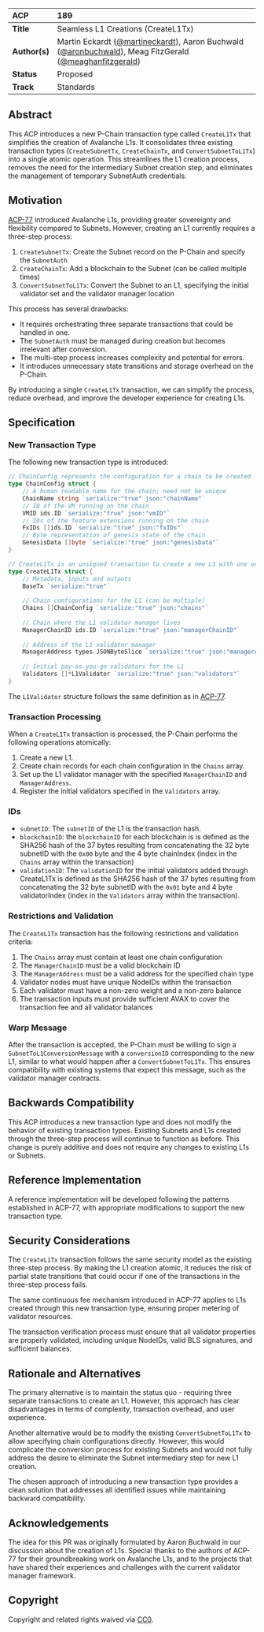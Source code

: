 | ACP | 189 |
| :- | :- |
| **Title** | Seamless L1 Creations (CreateL1Tx) |
| **Author(s)** | Martin Eckardt ([@martineckardt](https://github.com/martineckardt)), Aaron Buchwald ([@aronbuchwald](https://github.com/aaronbuchwald)), Meag FitzGerald ([@meaghanfitzgerald](https://github.com/meaghanfitzgerald)) |
| **Status** | Proposed |
| **Track** | Standards |

## Abstract

This ACP introduces a new P-Chain transaction type called `CreateL1Tx` that simplifies the creation of Avalanche L1s. It consolidates three existing transaction types (`CreateSubnetTx`, `CreateChainTx`, and `ConvertSubnetToL1Tx`) into a single atomic operation. This streamlines the L1 creation process, removes the need for the intermediary Subnet creation step, and eliminates the management of temporary SubnetAuth credentials.

## Motivation

[ACP-77](../77-reinventing-subnets/README.md) introduced Avalanche L1s, providing greater sovereignty and flexibility compared to Subnets. However, creating an L1 currently requires a three-step process:

1. `CreateSubnetTx`: Create the Subnet record on the P-Chain and specify the `SubnetAuth `
2. `CreateChainTx`: Add a blockchain to the Subnet (can be called multiple times)  
3. `ConvertSubnetToL1Tx`: Convert the Subnet to an L1, specifying the initial validator set and the validator manager location

This process has several drawbacks:

* It requires orchestrating three separate transactions that could be handled in one.
* The `SubnetAuth` must be managed during creation but becomes irrelevant after conversion.
* The multi-step process increases complexity and potential for errors.
* It introduces unnecessary state transitions and storage overhead on the P-Chain.

By introducing a single `CreateL1Tx` transaction, we can simplify the process, reduce overhead, and improve the developer experience for creating L1s.

## **Specification**

### New Transaction Type

The following new transaction type is introduced:

```go
// ChainConfig represents the configuration for a chain to be created
type ChainConfig struct {
    // A human readable name for the chain; need not be unique
    ChainName string `serialize:"true" json:"chainName"`
    // ID of the VM running on the chain
    VMID ids.ID `serialize:"true" json:"vmID"`
    // IDs of the feature extensions running on the chain
    FxIDs []ids.ID `serialize:"true" json:"fxIDs"`
    // Byte representation of genesis state of the chain
    GenesisData []byte `serialize:"true" json:"genesisData"`
}

// CreateL1Tx is an unsigned transaction to create a new L1 with one or more chains
type CreateL1Tx struct {
    // Metadata, inputs and outputs
    BaseTx `serialize:"true"`
    
    // Chain configurations for the L1 (can be multiple)
    Chains []ChainConfig `serialize:"true" json:"chains"`
    
    // Chain where the L1 validator manager lives
    ManagerChainID ids.ID `serialize:"true" json:"managerChainID"`
    
    // Address of the L1 validator manager
    ManagerAddress types.JSONByteSlice `serialize:"true" json:"managerAddress"`
    
    // Initial pay-as-you-go validators for the L1
    Validators []*L1Validator `serialize:"true" json:"validators"`
}
```

The `L1Validator` structure follows the same definition as in [ACP-77](../77-reinventing-subnets/README.md#convertsubnettol1tx).

### Transaction Processing

When a `CreateL1Tx` transaction is processed, the P-Chain performs the following operations atomically:

1. Create a new L1.
2. Create chain records for each chain configuration in the `Chains` array.  
3. Set up the L1 validator manager with the specified `ManagerChainID` and `ManagerAddress`.  
4. Register the initial validators specified in the `Validators` array.

### IDs

* `subnetID`: The `subnetID` of the L1 is the transaction hash.
* `blockchainID`: the `blockchainID` for each blockchain is is defined as the SHA256 hash of the 37 bytes resulting from concatenating the 32 byte subnetID with the `0x00` byte and the 4 byte chainIndex (index in the `Chains` array within the transaction)
* `validationID`: The `validationID` for the initial validators added through CreateL1Tx is defined as the SHA256 hash of the 37 bytes resulting from concatenating the 32 byte subnetID with the `0x01` byte and 4 byte validatorIndex (index in the `Validators` array within the transaction).

### Restrictions and Validation

The `CreateL1Tx` transaction has the following restrictions and validation criteria:

1. The `Chains` array must contain at least one chain configuration  
2. The `ManagerChainID` must be a valid blockchain ID  
3. The `ManagerAddress` must be a valid address for the specified chain type  
4. Validator nodes must have unique NodeIDs within the transaction  
5. Each validator must have a non-zero weight and a non-zero balance  
6. The transaction inputs must provide sufficient AVAX to cover the transaction fee and all validator balances

### Warp Message

After the transaction is accepted, the P-Chain must be willing to sign a `SubnetToL1ConversionMessage` with a `conversionID` corresponding to the new L1, similar to what would happen after a `ConvertSubnetToL1Tx`. This ensures compatibility with existing systems that expect this message, such as the validator manager contracts.

## Backwards Compatibility

This ACP introduces a new transaction type and does not modify the behavior of existing transaction types. Existing Subnets and L1s created through the three-step process will continue to function as before. This change is purely additive and does not require any changes to existing L1s or Subnets.

## **Reference Implementation**

A reference implementation will be developed following the patterns established in ACP-77, with appropriate modifications to support the new transaction type.

## Security Considerations

The `CreateL1Tx` transaction follows the same security model as the existing three-step process. By making the L1 creation atomic, it reduces the risk of partial state transitions that could occur if one of the transactions in the three-step process fails.

The same continuous fee mechanism introduced in ACP-77 applies to L1s created through this new transaction type, ensuring proper metering of validator resources.

The transaction verification process must ensure that all validator properties are properly validated, including unique NodeIDs, valid BLS signatures, and sufficient balances.

## Rationale and Alternatives

The primary alternative is to maintain the status quo \- requiring three separate transactions to create an L1. However, this approach has clear disadvantages in terms of complexity, transaction overhead, and user experience.

Another alternative would be to modify the existing `ConvertSubnetToL1Tx` to allow specifying chain configurations directly. However, this would complicate the conversion process for existing Subnets and would not fully address the desire to eliminate the Subnet intermediary step for new L1 creation.

The chosen approach of introducing a new transaction type provides a clean solution that addresses all identified issues while maintaining backward compatibility.

## Acknowledgements

The idea for this PR was originally formulated by Aaron Buchwald in our discussion about the creation of L1s. Special thanks to the authors of ACP-77 for their groundbreaking work on Avalanche L1s, and to the projects that have shared their experiences and challenges with the current validator manager framework.

## Copyright

Copyright and related rights waived via [CC0](https://creativecommons.org/publicdomain/zero/1.0/).
